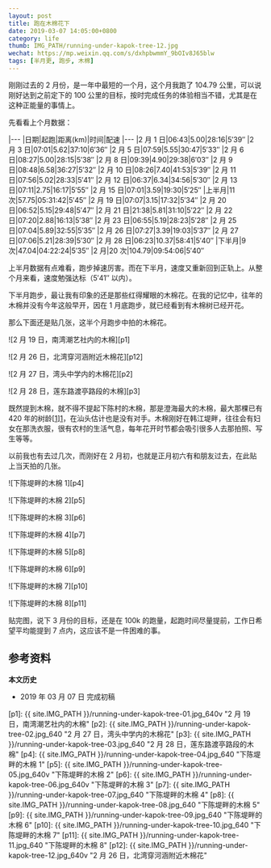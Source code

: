 ```yaml
---
layout: post
title: 跑在木棉花下
date: 2019-03-07 14:05:00+0800
category: life
thumb: IMG_PATH/running-under-kapok-tree-12.jpg
wechat: https://mp.weixin.qq.com/s/dxhpbwmmY_9bOIv8J65blw
tags: [半月更, 跑步, 木棉]
---
```


刚刚过去的 2 月份，是一年中最短的一个月，这个月我跑了 104.79 公里，可以说刚好达到之前定下的 100 公里的目标，按时完成任务的体验相当不错，尤其是在这种正能量的事情上。

先看看上个月数据：

|---
|日期|起跑|距离(km)|时间|配速
|---
|2 月 1 日|06:43|5.00|28:16|5′39″
|2 月 3 日|07:01|5.62|37:10|6′36″
|2 月 5 日|07:59|5.55|30:47|5′33″
|2 月 6 日|08:27|5.00|28:15|5′38″
|2 月 8 日|09:39|4.90|29:38|6′03″
|2 月 9 日|08:48|6.58|36:27|5′32″
|2 月 10 日|08:26|7.40|41:53|5′39″
|2 月 11 日|07:56|5.02|28:33|5′41″
|2 月 12 日|06:37|6.34|34:56|5′30″
|2 月 13 日|07:11|2.75|16:17|5′55″
|2 月 15 日|07:01|3.59|19:30|5′25″
|上半月|11 次|57.75|05:31:42|5′45″
|2 月 19 日|07:07|3.15|17:32|5′34″
|2 月 20 日|06:52|5.15|29:48|5′47″
|2 月 21 日|21:38|5.81|31:10|5′22″
|2 月 22 日|07:20|2.88|16:13|5′38″
|2 月 23 日|06:55|5.19|28:23|5′28″
|2 月 25 日|07:04|5.89|32:55|5′35″
|2 月 26 日|07:27|3.39|19:03|5′37″
|2 月 27 日|07:06|5.21|28:39|5′30″
|2 月 28 日|06:23|10.37|58:41|5′40″
|下半月|9 次|47.04|04:22:24|5′35″
|2 月|20 次|104.79|09:54:06|5′40″

上半月数据有点难看，跑步掉速厉害。而在下半月，速度又重新回到正轨上。从整个月来看，速度勉强达标（5′41″ 以内）。

下半月跑步，最让我有印象的还是那些红得耀眼的木棉花。在我的记忆中，往年的木棉并没有今年这般早开，因在 1 月底跑步，就已经看到有木棉树已经开花。

那么下面还是贴几张，这半个月跑步中拍的木棉花。

![2 月 19 日，南湾潮艺社内的木棉][p1]

![2 月 26 日，北湾穿河涵附近木棉花][p12]

![2 月 27 日，湾头中学内的木棉花][p2]

![2 月 28 日，莲东路渡亭路段的木棉][p3]

既然提到木棉，就不得不提起下陈村的木棉，那是澄海最大的木棉，最大那棵已有 420 年的树龄[[1]][1]，在汕头估计也是没有对手。木棉刚好在韩江堤畔，往往会有妇女在那洗衣服，很有农村的生活气息，每年花开时节都会吸引很多人去那拍照、写生等等。

以前我也有去过几次，而刚好在 2 月初，也就是正月初六有和朋友过去，在此贴上当天拍的几张。

![下陈堤畔的木棉 1][p4]

![下陈堤畔的木棉 2][p5]

![下陈堤畔的木棉 3][p6]

![下陈堤畔的木棉 4][p7]

![下陈堤畔的木棉 5][p8]

![下陈堤畔的木棉 6][p9]

![下陈堤畔的木棉 7][p10]

![下陈堤畔的木棉 8][p11]

贴完图，说下 3 月份的目标，还是在 100k 的跑量，起跑时间尽量提前，工作日希望平均能提到 7 点内，这应该不是一件困难的事。

## 参考资料

[1]: http://gsmm.gdf.gov.cn:8070/details_mobile.aspx?id=165691 "下陈木棉名片"

**本文历史**

* 2019 年 03 月 07 日 完成初稿

[p1]: {{ site.IMG_PATH }}/running-under-kapok-tree-01.jpg_640v "2 月 19 日，南湾潮艺社内的木棉"
[p2]: {{ site.IMG_PATH }}/running-under-kapok-tree-02.jpg_640 "2 月 27 日，湾头中学内的木棉花"
[p3]: {{ site.IMG_PATH }}/running-under-kapok-tree-03.jpg_640 "2 月 28 日，莲东路渡亭路段的木棉"
[p4]: {{ site.IMG_PATH }}/running-under-kapok-tree-04.jpg_640 "下陈堤畔的木棉 1"
[p5]: {{ site.IMG_PATH }}/running-under-kapok-tree-05.jpg_640v "下陈堤畔的木棉 2"
[p6]: {{ site.IMG_PATH }}/running-under-kapok-tree-06.jpg_640v "下陈堤畔的木棉 3"
[p7]: {{ site.IMG_PATH }}/running-under-kapok-tree-07.jpg_640 "下陈堤畔的木棉 4"
[p8]: {{ site.IMG_PATH }}/running-under-kapok-tree-08.jpg_640 "下陈堤畔的木棉 5"
[p9]: {{ site.IMG_PATH }}/running-under-kapok-tree-09.jpg_640 "下陈堤畔的木棉 6"
[p10]: {{ site.IMG_PATH }}/running-under-kapok-tree-10.jpg_640 "下陈堤畔的木棉 7"
[p11]: {{ site.IMG_PATH }}/running-under-kapok-tree-11.jpg_640 "下陈堤畔的木棉 8"
[p12]: {{ site.IMG_PATH }}/running-under-kapok-tree-12.jpg_640v "2 月 26 日，北湾穿河涵附近木棉花"

